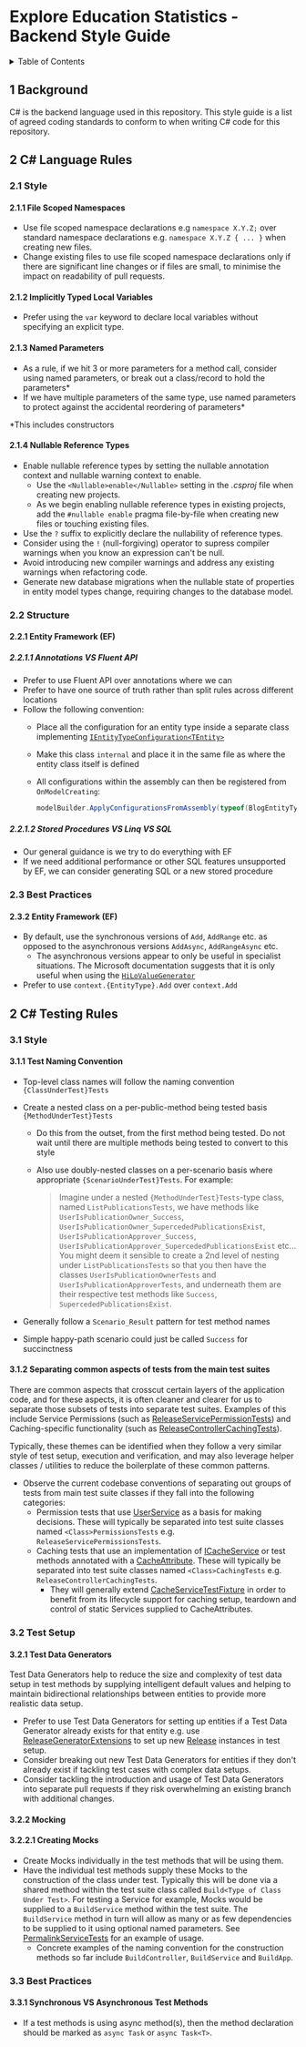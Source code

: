 # Explore Education Statistics - Backend Style Guide

<details markdown="1">
  <summary>Table of Contents</summary>

-   [1 Background](#s1)
-   [2 C# Language Rules](#s2)
    *   [2.1 Style](#s2.1)
        +   [2.1.1 File Scoped Namespaces](#s2.1.1)
        +   [2.1.2 Implicitly Typed Local Variables](#s2.1.2)
        +   [2.1.3 Named Parameters](#s2.1.3)
        +   [2.1.4 Nullable Reference Types](#s2.1.4)
    *   [2.2 Structure](#s2.2)
        +   [2.2.1 Entity Framework (EF)](#s2.2.1)
            +   [2.2.1.1 Annotations VS Fluent API](#s2.2.1.1)
            +   [2.2.1.2 Stored Procedures VS Linq VS SQL](#s2.2.1.2)
    *   [2.3 Best Practices](#s2.3)
        +   [2.3.2 Entity Framework (EF)](#s2.3.2)
-   [3 C# Testing Rules](#s3)
    *   [3.1 Style](#s3.1)
        +   [3.1.1 Test Naming Conventon](#s3.1.1)
    *   [3.2 Test Setup](#s3.2)
    *   [3.3 Best Practices](#s3.3)
        +   [3.3.1 Synchronous VS Asynchronous Test Methods](#s3.3.1)

</details>

<a id="s1"></a>
## 1 Background 

C# is the backend language used in this repository. This style guide is a list
of agreed coding standards to conform to when writing C# code for this repository.


<a id="s2"></a>
## 2 C# Language Rules 

<a id="s2.1"></a>
### 2.1 Style 

<a id="s2.1.1"></a>
#### 2.1.1 File Scoped Namespaces

- Use file scoped namespace declarations e.g `namespace X.Y.Z;` over standard namespace declarations e.g. `namespace X.Y.Z { ... }` when creating new files.
- Change existing files to use file scoped namespace declarations only if there are significant line changes or if files are small, to minimise the impact on readability of pull requests.

<a id="s2.1.2"></a>
#### 2.1.2 Implicitly Typed Local Variables

- Prefer using the `var` keyword to declare local variables without specifying an explicit type.

<a id="s2.1.3"></a>
#### 2.1.3 Named Parameters

- As a rule, if we hit 3 or more parameters for a method call, consider using named parameters, or break out a class/record to hold the parameters*
- If we have multiple parameters of the same type, use named parameters to protect against the accidental reordering of parameters*

*This includes constructors

<a id="s2.1.4"></a>
#### 2.1.4 Nullable Reference Types

- Enable nullable reference types by setting the nullable annotation context and nullable warning context to enable.
  * Use the `<Nullable>enable</Nullable>` setting in the *.csproj* file when creating new projects.
  * As we begin enabling nullable reference types in existing projects, add the `#nullable enable` pragma file-by-file when creating new files or touching existing files.
- Use the `?` suffix to explicitly declare the nullability of reference types.
- Consider using the `!` (null-forgiving) operator to supress compiler warnings when you know an expression can't be null.
- Avoid introducing new compiler warnings and address any existing warnings when refactoring code.
- Generate new database migrations when the nullable state of properties in entity model types change, requiring changes to the database model.

<a id="s2.2"></a>
### 2.2 Structure 

<a id="s2.2.1"></a>
#### 2.2.1 Entity Framework (EF) 

<a id="s2.2.1.1"></a>
##### 2.2.1.1 Annotations VS Fluent API

- Prefer to use Fluent API over annotations where we can
- Prefer to have one source of truth rather than split rules across different locations
- Follow the following convention:
    * Place all the configuration for an entity type inside a separate class implementing [`IEntityTypeConfiguration<TEntity>`](https://learn.microsoft.com/en-us/dotnet/api/microsoft.entityframeworkcore.ientitytypeconfiguration-1)
    * Make this class `internal` and place it in the same file as where the entity class itself is defined
    * All configurations within the assembly can then be registered from `OnModelCreating`:

        ```cs
        modelBuilder.ApplyConfigurationsFromAssembly(typeof(BlogEntityTypeConfiguration).Assembly);
        ```

<a id="s2.2.1.2"></a>
##### 2.2.1.2 Stored Procedures VS Linq VS SQL

- Our general guidance is we try to do everything with EF
- If we need additional performance or other SQL features unsupported by EF, we can consider generating SQL or a new stored procedure

<a id="s2.3"></a>
### 2.3 Best Practices 

<a id="s2.3.2"></a>
#### 2.3.2 Entity Framework (EF)

- By default, use the synchronous versions of `Add`, `AddRange` etc. as opposed to the asynchronous versions `AddAsync`, `AddRangeAsync` etc.
    * The asynchronous versions appear to only be useful in specialist situations. The Microsoft documentation suggests that it is only useful when using the [`HiLoValueGenerator`](https://miro.com/app/board/o9J_ly21jhs=/?moveToWidget=3458764574909560501&cot=14)
- Prefer to use `context.{EntityType}.Add` over `context.Add`


<a id="s3"></a>
## 2 C# Testing Rules 

<a id="s3.1"></a>
### 3.1 Style 

<a id="s3.1.1"></a>
#### 3.1.1 Test Naming Convention

- Top-level class names will follow the naming convention `{ClassUnderTest}Tests`
- Create a nested class on a per-public-method being tested basis `{MethodUnderTest}Tests`
    * Do this from the outset, from the first method being tested. Do not wait until there are multiple methods being tested to convert to this style
    * Also use doubly-nested classes on a per-scenario basis where appropriate `{ScenarioUnderTest}Tests`. For example: 
             
      > Imagine under a nested `{MethodUnderTest}Tests`-type class, named `ListPublicationsTests`, we have methods like `UserIsPublicationOwner_Success`,
      `UserIsPublicationOwner_SupercededPublicationsExist`, `UserIsPublicationApprover_Success`, `UserIsPublicationApprover_SupercededPublicationsExist`
      etc... You might deem it sensible to create a 2nd level of nesting under `ListPublicationsTests` so that you then have the classes
      `UserIsPublicationOwnerTests` and `UserIsPublicationApproverTests`, and underneath them are their respective test methods like `Success`,
      `SupercededPublicationsExist`.
       
- Generally follow a `Scenario_Result` pattern for test method names
- Simple happy-path scenario could just be called `Success` for succinctness

<a id="s3.1.2"></a>
#### 3.1.2 Separating common aspects of tests from the main test suites

There are common aspects that crosscut certain layers of the application code, and for these aspects, it is often cleaner and clearer for us to 
separate those subsets of tests into separate test suites. Examples of this include Service Permissions
(such as [ReleaseServicePermissionTests](src/GovUk.Education.ExploreEducationStatistics.Admin.Tests/Services/ReleaseServicePermissionTests.cs))
and Caching-specific functionality 
(such as [ReleaseControllerCachingTests](src/GovUk.Education.ExploreEducationStatistics.Content.Api.Tests/Controllers/ReleaseControllerCachingTests.cs)).

Typically, these themes can be identified when they follow a very similar style of test setup, execution and verification, and may also leverage 
helper classes / utilities to reduce the boilerplate of these common patterns.

- Observe the current codebase conventions of separating out groups of tests from main test suite classes if they fall into the following categories:
  - Permission tests that use [UserService](src/GovUk.Education.ExploreEducationStatistics.Common/Services/Security/UserService.cs) as a basis for making 
  decisions. These will typically be separated into test suite classes named `<Class>PermissionsTests` e.g. `ReleaseServicePermissionsTests`.
  - Caching tests that use an implementation of [ICacheService](src/GovUk.Education.ExploreEducationStatistics.Common/Services/Interfaces/ICacheService.cs)
  or test methods annotated with a [CacheAttribute](src/GovUk.Education.ExploreEducationStatistics.Common/Cache/CacheAttribute.cs). These will typically be
  separated into test suite classes named `<Class>CachingTests` e.g. `ReleaseControllerCachingTests`.
    - They will generally extend [CacheServiceTestFixture](src/GovUk.Education.ExploreEducationStatistics.Common.Tests/Fixtures/CacheServiceTestFixture.cs)
    in order to benefit from its lifecycle support for caching setup, teardown and control of static Services supplied to CacheAttributes.

<a id="s3.2"></a>
### 3.2 Test Setup 

<a id="s3.2.1"></a>
#### 3.2.1 Test Data Generators

Test Data Generators help to reduce the size and complexity of test data setup in test methods by supplying intelligent default values and helping
to maintain bidirectional relationships between entities to provide more realistic data setup.

- Prefer to use Test Data Generators for setting up entities if a Test Data Generator already exists for that entity e.g. use
[ReleaseGeneratorExtensions](src/GovUk.Education.ExploreEducationStatistics.Content.Model.Tests/Fixtures/ReleaseGeneratorExtensions.cs) to set up new 
[Release](src/GovUk.Education.ExploreEducationStatistics.Content.Model/Release.cs) instances in test setup.
- Consider breaking out new Test Data Generators for entities if they don't already exist if tackling test cases with complex data setups.
- Consider tackling the introduction and usage of Test Data Generators into separate pull requests if they risk overwhelming an existing branch
with additional changes.

<a id="s3.2.2"></a>
#### 3.2.2 Mocking

<a id="s3.2.2.1"></a>
#### 3.2.2.1 Creating Mocks

- Create Mocks individually in the test methods that will be using them.
- Have the individual test methods supply these Mocks to the construction of the class under test. Typically this will be done via a shared method 
within the test suite class called `Build<Type of Class Under Test>`. For testing a Service for example, Mocks would be supplied to a `BuildService` 
method within the test suite. The `BuildService` method in turn will allow as many or as few dependencies to be supplied to it using optional named 
parameters. See [PermalinkServiceTests](src/GovUk.Education.ExploreEducationStatistics.Data.Api.Tests/Services/PermalinkServiceTests.cs) for an example 
of usage.
  - Concrete examples of the naming convention for the construction methods so far include `BuildController`, `BuildService` and `BuildApp`.


<a id="s3.3"></a>
### 3.3 Best Practices 

<a id="s3.3.1"></a>
#### 3.3.1 Synchronous VS Asynchronous Test Methods

- If a test methods is using async method(s), then the method declaration should be marked as `async Task` or `async Task<T>`.

